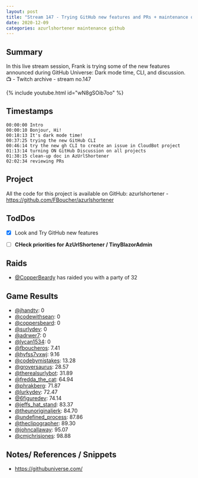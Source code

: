 ```yaml
---
layout: post
title: "Stream 147 - Trying GitHub new features and PRs + maintenance on project AzURLShortener"
date: 2020-12-09
categories: azurlshortener maintenance github
---
```


## Summary

In this live stream session, Frank is trying some of the new features announced during GitHub Universe: Dark mode time, CLI, and discussion. 
📺 - Twitch archive - stream no.147

{% include youtube.html id="wN8gSOib7oo" %}


<!--more-->

Timestamps
--------
    00:00:00 Intro
    00:00:10 Bonjour, Hi!
    00:18:13 It's dark mode time!
    00:37:25 trying the new GitHub CLI
    00:46:14 try the new gh CLI to create an issue in CloudBot project
    01:13:14 turning ON GitHub Discussion on all projects
    01:38:15 clean-up doc in AzUrlShortener
    02:02:34 reviewing PRs


## Project

All the code for this project is available on GitHub: azurlshortener - https://github.com/FBoucher/azurlshortener

## TodDos

- [X] Look and Try GitHub new features
- [ ] **CHeck priorities for AzUrlShortener / TinyBlazorAdmin**


## Raids

- [@CopperBeardy](https://www.twitch.tv/CopperBeardy) has raided you with a party of 32

## Game Results

- [@jhandtv](https://www.twitch.tv/jhandtv): 0
- [@codewithsean](https://www.twitch.tv/codewithsean): 0
- [@coppersbeard](https://www.twitch.tv/coppersbeard): 0
- [@surlydev](https://www.twitch.tv/surlydev): 0
- [@adrwer7](https://www.twitch.tv/adrwer7): 0
- [@lycan1534](https://www.twitch.tv/lycan1534): 0
- [@fboucheros](https://www.twitch.tv/fboucheros): 7.41
- [@hyfss7vxwj](https://www.twitch.tv/hyfss7vxwj): 9.16
- [@codebymistakes](https://www.twitch.tv/codebymistakes): 13.28
- [@groversaurus](https://www.twitch.tv/groversaurus): 28.57
- [@therealsurlybot](https://www.twitch.tv/therealsurlybot): 31.89
- [@fredda_the_cat](https://www.twitch.tv/fredda_the_cat): 64.94
- [@phrakberg](https://www.twitch.tv/phrakberg): 71.87
- [@lurkydev](https://www.twitch.tv/lurkydev): 72.47
- [@6figuredev](https://www.twitch.tv/6figuredev): 74.14
- [@jeffs_hat_stand](https://www.twitch.tv/jeffs_hat_stand): 83.37
- [@theunoriginaljerk](https://www.twitch.tv/theunoriginaljerk): 84.70
- [@undefined_process](https://www.twitch.tv/undefined_process): 87.86
- [@theclipographer](https://www.twitch.tv/theclipographer): 89.30
- [@johncallaway](https://www.twitch.tv/johncallaway): 95.07
- [@cmjchrisjones](https://www.twitch.tv/cmjchrisjones): 98.88

## Notes/ References / Snippets

- https://githubuniverse.com/
